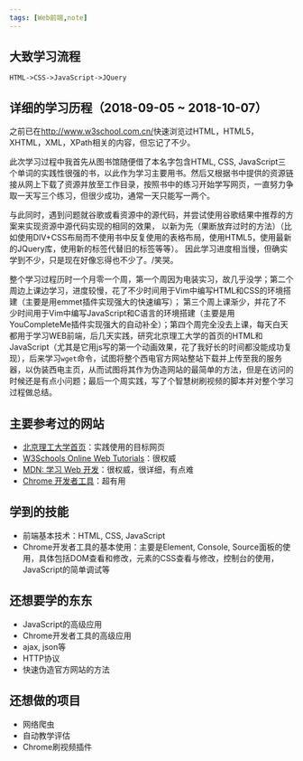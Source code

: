 ```yaml
---
tags: [Web前端,note]
---
```


## 大致学习流程
`HTML->CSS->JavaScript->JQuery`

## 详细的学习历程（2018-09-05 ~ 2018-10-07）
之前已在<http://www.w3school.com.cn/>快速浏览过HTML，HTML5，XHTML，XML，XPath相关的内容，但忘记了不少。

此次学习过程中我首先从图书馆随便借了本名字包含HTML, CSS, JavaScript三个单词的实践性很强的书，以此作为学习主要用书。然后又根据书中提供的资源链接从网上下载了资源并放至工作目录，按照书中的练习开始学写网页，一直努力争取一天写三个练习，但很少成功，通常一天只能写一两个。

与此同时，遇到问题就谷歌或看资源中的源代码，并尝试使用谷歌结果中推荐的方案来实现资源中源代码实现的相同的效果， 以新为先（果断放弃过时的方法）（比如使用DIV+CSS布局而不使用书中反复使用的表格布局，使用HTML5，使用最新的JQuery库，使用新的标签代替旧的标签等等）。 因此学习进度相当慢，但确实学到不少，只是现在好像忘得也不少了。/笑哭。

整个学习过程历时一个月零一个周，第一个周因为电装实习，故几乎没学；第二个周边上课边学习，进度较慢，花了不少时间用于Vim中编写HTML和CSS的环境搭建（主要是用emmet插件实现强大的快速编写）； 第三个周上课渐少，并花了不少时间用于Vim中编写JavaScript和C语言的环境搭建（主要是用YouCompleteMe插件实现强大的自动补全）；第四个周完全没去上课，每天白天都用于学习WEB前端，后几天实践，研究北京理工大学的首页的HTML和JavaScript（尤其是它用js写的第一个动画效果，花了我好长的时间都没能成功复现），后来学习`wget`命令，试图将整个西电官方网站整站下载并上传至我的服务器，以伪装西电主页，从而试图将其作为伪造网站的最简单的方法，但是在访问的时候还是有点小问题；最后一个周实践，写了个智慧树刷视频的脚本并对整个学习过程做总结。

## 主要参考过的网站
* [北京理工大学首页](http://www.bit.edu.cn/)：实践使用的目标网页
* [W3Schools Online Web Tutorials](https://www.w3schools.com/)：很权威
* [MDN: 学习 Web 开发](https://developer.mozilla.org/zh-CN/docs/Learn)：很权威，很详细，有点难
* [Chrome 开发者工具](https://developers.google.com/web/tools/chrome-devtools/)：超有用

## 学到的技能
* 前端基本技术：HTML, CSS, JavaScript
* Chrome开发者工具的基本使用：主要是Element, Console, Source面板的使用，具体包括DOM查看和修改，元素的CSS查看与修改，控制台的使用，JavaScript的简单调试等

## 还想要学的东东
* JavaScript的高级应用
* Chrome开发者工具的高级应用
* ajax, json等
* HTTP协议
* 快速伪造官方网站的方法

## 还想做的项目
* 网络爬虫
* 自动教学评估
* Chrome刷视频插件


